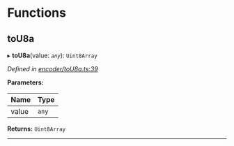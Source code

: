 

# Functions

<a id="tou8a"></a>

##  toU8a

▸ **toU8a**(value: *`any`*): `Uint8Array`

*Defined in [encoder/toU8a.ts:39](https://github.com/polkadot-js/common/blob/5585a16/packages/util-rlp/src/encoder/toU8a.ts#L39)*

**Parameters:**

| Name | Type |
| ------ | ------ |
| value | `any` |

**Returns:** `Uint8Array`

___

